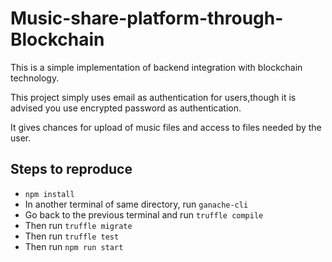 # Music-share-platform-through-Blockchain

This is a simple implementation of backend integration with blockchain technology. 

This project simply uses email as authentication for users,though it is advised you use encrypted password as authentication.

It gives chances for upload of music files and access to files needed by the user.

## Steps to reproduce

- ```npm install```
- In another terminal of same directory, run ```ganache-cli```
- Go back to the previous terminal and run ```truffle compile```
- Then run ```truffle migrate```
- Then run ```truffle test```
- Then run ```npm run start```
